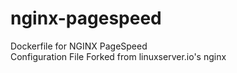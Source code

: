 # nginx-pagespeed
Dockerfile for NGINX PageSpeed<br/>
Configuration File Forked from linuxserver.io's nginx
